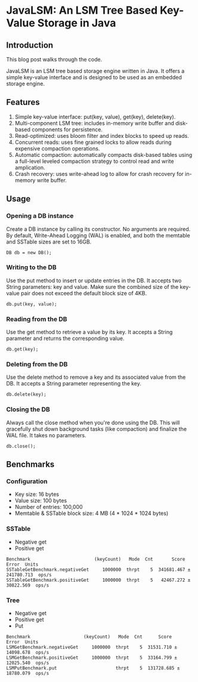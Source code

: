 # JavaLSM: An LSM Tree Based Key-Value Storage in Java

## Introduction
This blog post walks through the code.

JavaLSM is an LSM tree based storage engine written in Java. It offers a simple key-value interface and is designed to be used as an embedded storage engine.  

## Features
1. Simple key-value interface: put(key, value), get(key), delete(key).
2. Multi-component LSM tree: includes in-memory write buffer and disk-based components for persistence.
3. Read-optimized: uses bloom filter and index blocks to speed up reads.
4. Concurrent reads: uses fine grained locks to allow reads during expensive compaction operations.
5. Automatic compaction: automatically compacts disk-based tables using a full-level leveled compaction strategy to control read and write amplication.
6. Crash recovery: uses write-ahead log to allow for crash recovery for in-memory write buffer.

## Usage
### Opening a DB instance
Create a DB instance by calling its constructor. No arguments are required. By default, Write-Ahead Logging (WAL) is enabled, and both the memtable and SSTable sizes are set to 16GB.
```
DB db = new DB();
```
### Writing to the DB
Use the put method to insert or update entries in the DB. It accepts two String parameters: key and value. Make sure the combined size of the key-value pair does not exceed the default block size of 4KB.
```
db.put(key, value);
```
### Reading from the DB
Use the get method to retrieve a value by its key. It accepts a String parameter and returns the corresponding value.
```
db.get(key);
```
### Deleting from the DB
Use the delete method to remove a key and its associated value from the DB. It accepts a String parameter representing the key.
```
db.delete(key);
```
### Closing the DB
Always call the close method when you're done using the DB. This will gracefully shut down background tasks (like compaction) and finalize the WAL file. It takes no parameters.
```
db.close();
```

## Benchmarks
### Configuration
- Key size: 16 bytes 
- Value size: 100 bytes
- Number of entries: 100,000 
- Memtable & SSTable block size: 4 MB (4 * 1024 * 1024 bytes)

### SSTable
- Negative get
- Positive get

```
Benchmark                        (keyCount)   Mode  Cnt       Score        Error  Units
SSTableGetBenchmark.negativeGet     1000000  thrpt    5  341681.467 ± 241780.713  ops/s
SSTableGetBenchmark.positiveGet     1000000  thrpt    5   42467.272 ±  30822.569  ops/s
```

### Tree
- Negative get
- Positive get
- Put

```
Benchmark                    (keyCount)   Mode  Cnt      Score       Error  Units
LSMGetBenchmark.negativeGet     1000000  thrpt    5  31531.710 ± 14098.678  ops/s
LSMGetBenchmark.positiveGet     1000000  thrpt    5  33164.799 ± 12025.540  ops/s
LSMPutBenchmark.put                      thrpt    5  131728.685 ± 18780.079  ops/s
```